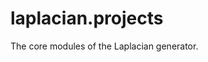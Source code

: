 # laplacian.projects

The core modules of the Laplacian generator.


<!-- @content@ -->

<!-- @content@ -->